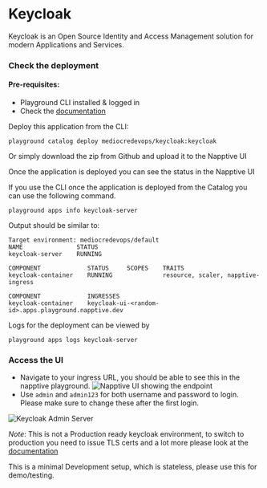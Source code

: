 # Keycloak

Keycloak is an Open Source Identity and Access Management solution for modern Applications and Services.

### Check the deployment
#### Pre-requisites:
- Playground CLI installed & logged in
 - Check the [documentation](https://docs.napptive.com/playground/CLI.html)

Deploy this application from the CLI:
```
playground catalog deploy mediocredevops/keycloak:keycloak
```

Or simply download the zip from Github and upload it to the Napptive UI

Once the application is deployed you can see the status in the Napptive UI

If you use the CLI once the application is deployed from the Catalog you can use the following command.

```
playground apps info keycloak-server
```

Output should be similar to:
```
Target environment: mediocredevops/default
NAME               STATUS
keycloak-server    RUNNING

COMPONENT             STATUS     SCOPES    TRAITS
keycloak-container    RUNNING              resource, scaler, napptive-ingress

COMPONENT             INGRESSES
keycloak-container    keycloak-ui-<random-id>.apps.playground.napptive.dev
```

Logs for the deployment can be viewed by
```
playground apps logs keycloak-server
```

### Access the UI
- Navigate to your ingress URL, you should be able to see this in the napptive playground.
![Napptive UI showing the endpoint](https://i.imgur.com/olfNrJW.png)
- Use `admin` and `admin123` for both username and password to login. Please make sure to change these after the first login.

![Keycloak Admin Server](https://i.imgur.com/cFu3TU7.png)

*Note*: This is not a Production ready keycloak environment, to switch to production you need to issue TLS certs and a lot more please look at the [documentation](https://www.keycloak.org/server/configuration-production)

This is a minimal Development setup, which is stateless, please use this for demo/testing.

